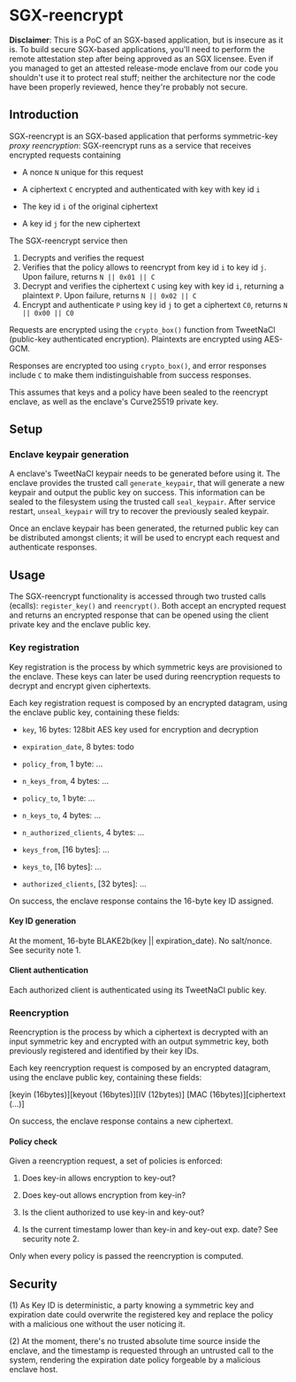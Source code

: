 # SGX-reencrypt 

**Disclaimer**: This is a PoC of an SGX-based application, but is
insecure as it is. To build secure SGX-based applications, you'll need
to perform the remote attestation step after being approved as an SGX
licensee. Even if you managed to get an attested release-mode enclave
from our code you shouldn't use it to protect real stuff; neither the
architecture nor the code have been properly reviewed, hence they're
probably not secure.


## Introduction

SGX-reencrypt is an SGX-based application that performs symmetric-key
*proxy reencryption*: SGX-reencrypt runs as a service that receives
encrypted requests containing

* A nonce `N` unique for this request

* A ciphertext `C` encrypted and authenticated with key with key id  `i`

* The key id `i` of the original ciphertext

* A key id `j` for the new ciphertext

The SGX-reencrypt service then

1. Decrypts and verifies the request
2. Verifies that the policy allows to reencrypt from key id `i` to key id
`j`. Upon failure, returns `N || 0x01 || C`
3. Decrypt and verifies the ciphertext `C` using key with key
id `i`, returning a plaintext `P`. Upon failure, returns `N || 0x02 || C` 
4. Encrypt and authenticate `P` using key id `j` to get a ciphertext
`C0`, returns `N || 0x00 || C0`

Requests are encrypted using the `crypto_box()` function from TweetNaCl
(public-key authenticated encryption).  Plaintexts are encrypted using
AES-GCM.

Responses are encrypted too using `crypto_box()`, and error responses
include `C` to make them indistinguishable from success responses.

This assumes that keys and a policy have been sealed to the reencrypt
enclave, as well as the enclave's Curve25519 private key.


## Setup 

### Enclave keypair generation

A enclave's TweetNaCl keypair needs to be generated before using it.
The enclave provides the trusted call `generate_keypair`, that will
generate a new keypair and output the public key on success. This
information can be sealed to the filesystem using the trusted call
`seal_keypair`. After service restart, `unseal_keypair` will try to
recover the previously sealed keypair.

Once an enclave keypair has been generated, the returned public key
can be distributed amongst clients; it will be used to encrypt each
request and authenticate responses.

## Usage

The SGX-reencrypt functionality is accessed through two trusted calls
(ecalls): `register_key()` and `reencrypt()`. Both accept an encrypted
request and returns an encrypted response that can be opened using the
client private key and the enclave public key.

### Key registration

Key registration is the process by which symmetric keys are provisioned
to the enclave. These keys can later be used during reencryption
requests to decrypt and encrypt given ciphertexts.

Each key registration request is composed by an encrypted datagram,
using the enclave public key, containing these fields:

 * `key`, 16 bytes: 128bit AES key used for encryption and decryption

 * `expiration_date`, 8 bytes: todo

 * `policy_from`, 1 byte: ...

 * `n_keys_from`, 4 bytes: ...

 * `policy_to`, 1 byte: ...

 * `n_keys_to`, 4 bytes: ...

 * `n_authorized_clients`, 4 bytes: ...

 * `keys_from`, [16 bytes]: ...

 * `keys_to`, [16 bytes]: ...

 * `authorized_clients`, [32 bytes]: ...

On success, the enclave response contains the 16-byte key ID assigned.

#### Key ID generation

At the moment, 16-byte BLAKE2b(key || expiration_date). No salt/nonce.
See security note 1.

#### Client authentication

Each authorized client is authenticated using its TweetNaCl public key.

### Reencryption

Reencryption is the process by which a ciphertext is decrypted with
an input symmetric key and encrypted with an output symmetric key, 
both previously registered and identified by their key IDs.

Each key reencryption request is composed by an encrypted datagram,
using the enclave public key, containing these fields:

 [keyin  (16bytes)][keyout (16bytes)][IV (12bytes)]
 [MAC    (16bytes)][ciphertext               (...)]

On success, the enclave response contains a new ciphertext.

#### Policy check

Given a reencryption request, a set of policies is enforced:

 1. Does key-in allows encryption to key-out?

 2. Does key-out allows encryption from key-in?

 3. Is the client authorized to use key-in and key-out?

 4. Is the current timestamp lower than key-in and key-out exp. date?
    See security note 2.

Only when every policy is passed the reencryption is computed.

## Security

(1) As Key ID is deterministic, a party knowing a symmetric key and
expiration date could overwrite the registered key and replace the
policy with a malicious one without the user noticing it.

(2) At the moment, there's no trusted absolute time source inside the
enclave, and the timestamp is requested through an untrusted call to
the system, rendering the expiration date policy forgeable by a 
malicious enclave host.

